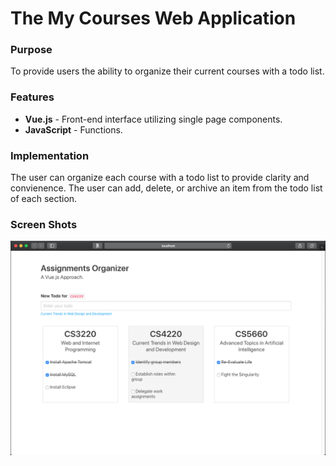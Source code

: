 # The My Courses Web Application

### Purpose 
To provide users the ability to organize their current courses with a todo list. 


### Features  
- **Vue.js** - Front-end interface utilizing single page components. 
- **JavaScript** - Functions.


### Implementation
The user can organize each course with a todo list to provide clarity and convienence. The user can add, delete, or archive an item from the todo list of each section.  

### Screen Shots 
  ![TheMovieDBApp!](https://github.com/RYin4/MyCourses/blob/master/src/assets/ScreenShot.png)
    

